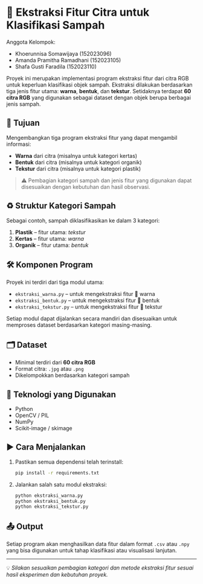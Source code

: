 # 🧪 Ekstraksi Fitur Citra untuk Klasifikasi Sampah

Anggota Kelompok:
- Khoerunnisa Somawijaya (152023096)
- Amanda Pramitha Ramadhani (152023105)
- Shafa Gusti Faradila (152023110)

Proyek ini merupakan implementasi program ekstraksi fitur dari citra RGB untuk keperluan klasifikasi objek sampah. Ekstraksi dilakukan berdasarkan tiga jenis fitur utama: **warna**, **bentuk**, dan **tekstur**. Setidaknya terdapat **60 citra RGB** yang digunakan sebagai dataset dengan objek berupa berbagai jenis sampah.

## 🎯 Tujuan
Mengembangkan tiga program ekstraksi fitur yang dapat mengambil informasi:
- **Warna** dari citra (misalnya untuk kategori kertas)
- **Bentuk** dari citra (misalnya untuk kategori organik)
- **Tekstur** dari citra (misalnya untuk kategori plastik)

> ⚠️ Pembagian kategori sampah dan jenis fitur yang digunakan dapat disesuaikan dengan kebutuhan dan hasil observasi.

## ♻️ Struktur Kategori Sampah
Sebagai contoh, sampah diklasifikasikan ke dalam 3 kategori:
1. **Plastik** – fitur utama: *tekstur*
2. **Kertas** – fitur utama: *warna*
3. **Organik** – fitur utama: *bentuk*

## 🛠️ Komponen Program
Proyek ini terdiri dari tiga modul utama:
- `ekstraksi_warna.py` – untuk mengekstraksi fitur 🎨 warna
- `ekstraksi_bentuk.py` – untuk mengekstraksi fitur 📐 bentuk
- `ekstraksi_tekstur.py` – untuk mengekstraksi fitur 🧵 tekstur

Setiap modul dapat dijalankan secara mandiri dan disesuaikan untuk memproses dataset berdasarkan kategori masing-masing.

## 🗂️ Dataset
- Minimal terdiri dari **60 citra RGB**
- Format citra: `.jpg` atau `.png`
- Dikelompokkan berdasarkan kategori sampah

## 🧰 Teknologi yang Digunakan
- Python
- OpenCV / PIL
- NumPy
- Scikit-image / skimage

## ▶️ Cara Menjalankan
1. Pastikan semua dependensi telah terinstall:
    ```bash
    pip install -r requirements.txt
    ```
2. Jalankan salah satu modul ekstraksi:
    ```bash
    python ekstraksi_warna.py
    python ekstraksi_bentuk.py
    python ekstraksi_tekstur.py
    ```

## 📤 Output
Setiap program akan menghasilkan data fitur dalam format `.csv` atau `.npy` yang bisa digunakan untuk tahap klasifikasi atau visualisasi lanjutan.

---

💡 *Silakan sesuaikan pembagian kategori dan metode ekstraksi fitur sesuai hasil eksperimen dan kebutuhan proyek.*
